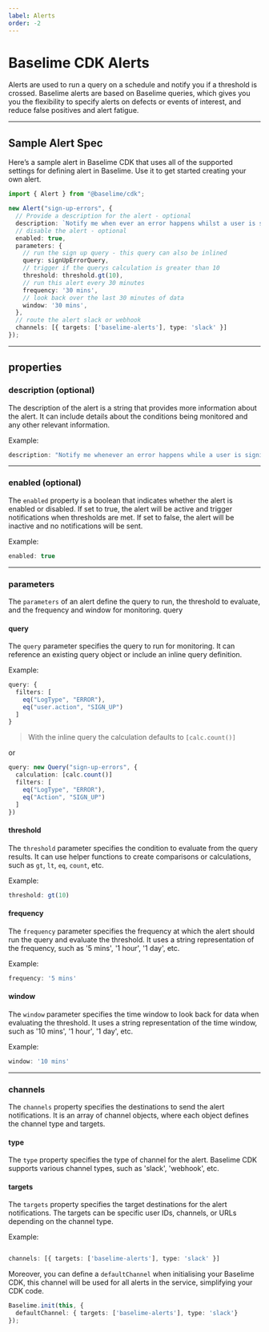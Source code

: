 ```yaml
---
label: Alerts
order: -2
---
```


# Baselime CDK Alerts

Alerts are used to run a query on a schedule and notify you if a threshold is crossed. Baselime alerts are based on Baselime queries, which gives you you the flexibility to specify alerts on defects or events of interest, and reduce false positives and alert fatigue.

---

## Sample Alert Spec

Here’s a sample alert in Baselime CDK that uses all of the supported settings for defining alert in Baselime. Use it to get started creating your own alert.

```typescript # :icon-code: index.ts 
import { Alert } from "@baselime/cdk";

new Alert("sign-up-errors", {
  // Provide a description for the alert - optional
  description: `Notify me when ever an error happens whilst a user is signing up`,
  // disable the alert - optional
  enabled: true,
  parameters: {
    // run the sign up query - this query can also be inlined
    query: signUpErrorQuery,
    // trigger if the querys calculation is greater than 10
    threshold: threshold.gt(10),
    // run this alert every 30 minutes
    frequency: '30 mins',
    // look back over the last 30 minutes of data
    window: '30 mins',
  },
  // route the alert slack or webhook
  channels: [{ targets: ['baselime-alerts'], type: 'slack' }]
});
```

---

## properties

### description (optional)

The description of the alert is a string that provides more information about the alert. It can include details about the conditions being monitored and any other relevant information.

Example:

```typescript # :icon-code: index.ts 
description: "Notify me whenever an error happens while a user is signing up."
```

---

### enabled (optional)

The `enabled` property is a boolean that indicates whether the alert is enabled or disabled. If set to true, the alert will be active and trigger notifications when thresholds are met. If set to false, the alert will be inactive and no notifications will be sent.

Example:

```typescript # :icon-code: index.ts
enabled: true
```

---

### parameters

The `parameters` of an alert define the query to run, the threshold to evaluate, and the frequency and window for monitoring.
query

#### query
The `query` parameter specifies the query to run for monitoring. It can reference an existing query object or include an inline query definition.

Example:

```typescript # :icon-code: index.ts
query: {
  filters: [
    eq("LogType", "ERROR"),
    eq("user.action", "SIGN_UP")
  ]
}
```

> With the inline query the calculation defaults to `[calc.count()]`

or

```typescript # :icon-code: index.ts
query: new Query("sign-up-errors", {
  calculation: [calc.count()]
  filters: [
    eq("LogType", "ERROR"),
    eq("Action", "SIGN_UP")
  ]
})
```

#### threshold

The `threshold` parameter specifies the condition to evaluate from the query results. It can use helper functions to create comparisons or calculations, such as `gt`, `lt`, `eq`, `count`, etc.

Example:

```typescript # :icon-code: index.ts
threshold: gt(10)
```

#### frequency

The `frequency` parameter specifies the frequency at which the alert should run the query and evaluate the threshold. It uses a string representation of the frequency, such as '5 mins', '1 hour', '1 day', etc.

Example:

```typescript # :icon-code: index.ts
frequency: '5 mins'
```

#### window

The `window` parameter specifies the time window to look back for data when evaluating the threshold. It uses a string representation of the time window, such as '10 mins', '1 hour', '1 day', etc.

Example:

```typescript # :icon-code: index.ts
window: '10 mins'
```

---

### channels

The `channels` property specifies the destinations to send the alert notifications. It is an array of channel objects, where each object defines the channel type and targets.

#### type

The `type` property specifies the type of channel for the alert. Baselime CDK supports various channel types, such as 'slack', 'webhook', etc.

#### targets

The `targets` property specifies the target destinations for the alert notifications. The targets can be specific user IDs, channels, or URLs depending on the channel type.

Example:

```typescript # :icon-code: index.ts

channels: [{ targets: ['baselime-alerts'], type: 'slack' }]
```

Moreover, you can define a `defaultChannel` when initialising your Baselime CDK, this channel will be used for all alerts in the service, simplifying your CDK code. 

```typescript # :icon-code: index.ts
Baselime.init(this, {
  defaultChannel: { targets: ['baselime-alerts'], type: 'slack'}
});
```
